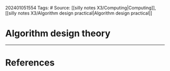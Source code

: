 202401051554
Tags: # 
Source: [[silly notes X3/Computing|Computing]], [[silly notes X3/Algorithm design practical|Algorithm design practical]]
# Algorithm design theory


---
# References

